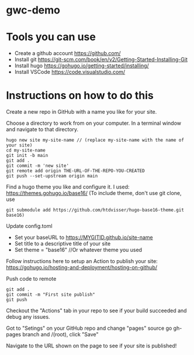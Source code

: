# gwc-demo

# Tools you can use
- Create a github account https://github.com/
- Install git https://git-scm.com/book/en/v2/Getting-Started-Installing-Git
- Install hugo https://gohugo.io/getting-started/installing/
- Install VSCode https://code.visualstudio.com/

# Instructions on how to do this
Create a new repo in GitHub with a name you like for your site. 

Choose a directory to work from on your computer.
In a terminal window and navigate to that directory.
```
hugo new site my-site-name // (replace my-site-name with the name of your site)
cd my-site-name
git init -b main
git add .
git commit -m 'new site'
git remote add origin THE-URL-OF-THE-REPO-YOU-CREATED
git push --set-upstream origin main
```

Find a hugo theme you like and configure it. I used: https://themes.gohugo.io/base16/ 
(To include theme, don't use git clone, use 
```
git submodule add https://github.com/htdvisser/hugo-base16-theme.git base16)
```

Update config.toml
- Set your baseURL to https://MYGITID.github.io/site-name
- Set title to a descriptive title of your site
- Set theme = "base16" //Or whatever theme you used

Follow instructions here to setup an Action to publish your site:
https://gohugo.io/hosting-and-deployment/hosting-on-github/

Push code to remote
```
git add .
git commit -m "First site publish"
git push
```

Checkout the "Actions" tab in your repo to see if your build succeeded and debug any issues.

Got to "Setings" on your GitHub repo and change "pages" source go gh-pages branch and /(root), click "Save"

Navigate to the URL shown on the page to see if your site is published!
